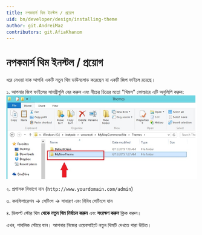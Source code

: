 ```yaml
---
title: নপকমার্স থিম ইনস্টল / প্রয়োগ
uid: bn/developer/design/installing-theme
author: git.AndreiMaz
contributors: git.AfiaKhanom
---
```


# নপকমার্স থিম ইনস্টল / প্রয়োগ

ধরে নেওয়া যাক আপনি একটি নতুন থিম ডাউনলোড করেছেন যা একটি জিপ ফাইলে রয়েছে।

১. আপনার জিপ ফাইলের সামগ্রীগুলি বের করুন এবং নীচের চিত্রের মতো "থিমস" ফোল্ডারে এটি অনুলিপি করুন:
![extracting-theme](_static/installing-theme/extracting-theme.jpg)

২. প্রশাসক বিভাগে যান (`http://www.yourdomain.com/admin`)

৩. কনফিগারেশন → সেটিংস → সাধারণ এবং বিবিধ সেটিংসে যান

৪. ডিফল্ট স্টোর থিম **থেকে নতুন থিম নির্বাচন করুন** এবং **সংরক্ষণ করুন** ক্লিক করুন।

এখন, পাবলিক স্টোরে যান। আপনার নিজের ওয়েবসাইটে নতুন থিমটি দেখতে পারা উচিত।  
